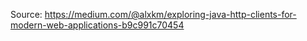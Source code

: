 Source: https://medium.com/@alxkm/exploring-java-http-clients-for-modern-web-applications-b9c991c70454